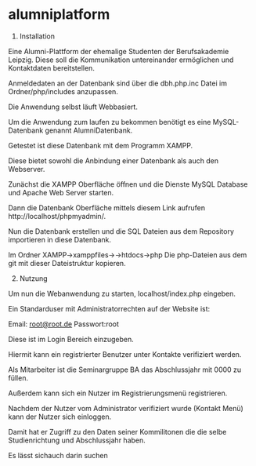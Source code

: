 # alumniplatform
1. Installation

Eine Alumni-Plattform der ehemalige Studenten der Berufsakademie Leipzig. Diese soll die Kommunikation untereinander ermöglichen und Kontaktdaten bereitstellen. 

Anmeldedaten an der Datenbank sind über die dbh.php.inc Datei im Ordner/php/includes anzupassen.

Die Anwendung selbst läuft Webbasiert.

Um die Anwendung zum laufen zu bekommen benötigt es eine MySQL- Datenbank genannt AlumniDatenbank.

Getestet ist diese Datenbank mit dem Programm XAMPP.

Diese bietet sowohl die Anbindung einer Datenbank als auch den Webserver.

Zunächst die XAMPP Oberfläche öffnen und die Dienste MySQL Database und Apache Web Server starten.

Dann die Datenbank Oberfläche mittels diesem Link aufrufen http://localhost/phpmyadmin/.

Nun die Datenbank erstellen und die SQL Dateien aus dem Repository importieren in diese Datenbank.

Im Ordner XAMPP->xamppfiles->->htdocs->php Die php-Dateien aus dem git mit dieser Dateistruktur kopieren.

2. Nutzung

Um nun die Webanwendung zu starten, localhost/index.php eingeben.

Ein Standarduser mit Administratorrechten auf der Website ist:

Email: root@root.de Passwort:root 

Diese ist im Login Bereich einzugeben.

Hiermit kann ein registrierter Benutzer unter Kontakte verifiziert werden.

Als Mitarbeiter ist die Seminargruppe BA das Abschlussjahr mit 0000 zu füllen.

Außerdem kann sich ein Nutzer im Registrierungsmenü registrieren.

Nachdem der Nutzer vom Administrator verifiziert wurde (Kontakt Menü) kann der Nutzer sich einloggen.

Damit hat er Zugriff zu den Daten seiner Kommilitonen die die selbe Studienrichtung und Abschlussjahr haben.

Es lässt sichauch darin suchen
